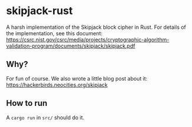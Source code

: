 # skipjack-rust
A harsh implementation of the Skipjack block cipher in Rust. For details of the implementation, see this document: https://csrc.nist.gov/csrc/media/projects/cryptographic-algorithm-validation-program/documents/skipjack/skipjack.pdf

## Why?

For fun of course. We also wrote a little blog post about it: https://hackerbirds.neocities.org/skipjack

## How to run

A `cargo run` in `src/` should do it.